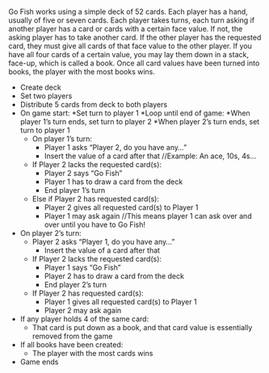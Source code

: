 
Go Fish works using a simple deck of 52 cards. 
Each player has a hand, usually of five or seven cards. 
Each player takes turns, each turn asking if another player has a card or cards with a certain face value. 
If not, the asking player has to take another card. 
If the other player has the requested card, they must give all cards of that face value to the other player. 
If you have all four cards of a certain value, you may lay them down in a stack, face-up, which is called a book. 
Once all card values have been turned into books, the player with the most books wins.



* Create deck
* Set two players
* Distribute 5 cards from deck to both players
* On game start:
	*Set turn to player 1
	*Loop until end of game:
		*When player 1’s turn ends, set turn to player 2
                        *When player 2’s turn ends, set turn to player 1
  * On player 1’s turn:
      * Player 1 asks “Player 2, do you have any…”
      * Insert the value of a card after that //Example: An ace, 10s, 4s…      
  * If Player 2 lacks the requested card(s):
      * Player 2 says “Go Fish”
      * Player 1 has to draw a card from the deck   
      * End player 1’s turn
  * Else if Player 2 has requested card(s):
      * Player 2 gives all requested card(s) to Player 1
      * Player 1 may ask again //This means player 1 can ask over and over until you have to Go Fish!     
* On player 2’s turn:
   * Player 2 asks “Player 1, do you have any…”
      * Insert the value of a card after that
   * If Player 2 lacks the requested card(s):
      * Player 1 says “Go Fish”
      * Player 2 has to draw a card from the deck
      * End player 2’s turn
   * If Player 2 has requested card(s):
      * Player 1 gives all requested card(s) to Player 1
      * Player 2 may ask again
* If any player holds 4 of the same card:
   * That card is put down as a book, and that card value is essentially removed from the game
* If all books have been created:
   * The player with the most cards wins
* Game ends
